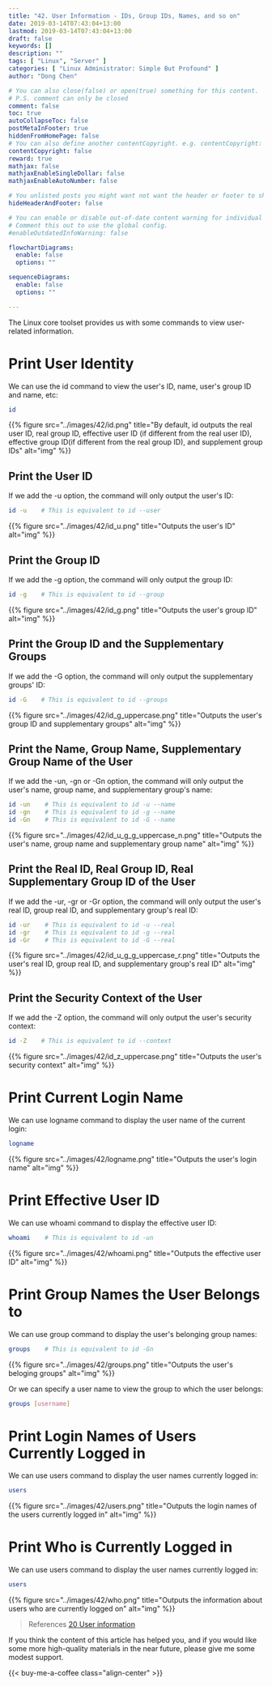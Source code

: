```yaml
---
title: "42. User Information - IDs, Group IDs, Names, and so on"
date: 2019-03-14T07:43:04+13:00
lastmod: 2019-03-14T07:43:04+13:00
draft: false
keywords: []
description: ""
tags: [ "Linux", "Server" ]
categories: [ "Linux Administrator: Simple But Profound" ]
author: "Dong Chen"

# You can also close(false) or open(true) something for this content.
# P.S. comment can only be closed
comment: false
toc: true
autoCollapseToc: false
postMetaInFooter: true
hiddenFromHomePage: false
# You can also define another contentCopyright. e.g. contentCopyright: "This is another copyright."
contentCopyright: false
reward: true
mathjax: false
mathjaxEnableSingleDollar: false
mathjaxEnableAutoNumber: false

# You unlisted posts you might want not want the header or footer to show
hideHeaderAndFooter: false

# You can enable or disable out-of-date content warning for individual post.
# Comment this out to use the global config.
#enableOutdatedInfoWarning: false

flowchartDiagrams:
  enable: false
  options: ""

sequenceDiagrams: 
  enable: false
  options: ""

---
```


The Linux core toolset provides us with some commands to view user-related information.

<!--more-->

# Print User Identity

We can use the id command to view the user's ID, name, user's group ID and name, etc:

```bash
id
```

{{% figure src="../images/42/id.png" title="By default, id outputs the real user ID, real group ID, effective user ID (if different from the real user ID), effective group ID(if different from the real group ID), and supplement group IDs" alt="img" %}}

## Print the User ID

If we add the -u option, the command will only output the user's ID:

```bash
id -u    # This is equivalent to id --user
```

{{% figure src="../images/42/id_u.png" title="Outputs the user's ID" alt="img" %}}

## Print the Group ID

If we add the -g option, the command will only output the group ID:

```bash
id -g    # This is equivalent to id --group
```

{{% figure src="../images/42/id_g.png" title="Outputs the user's group ID" alt="img" %}}

## Print the Group ID and the Supplementary Groups

If we add the -G option, the command will only output the supplementary groups' ID:

```bash
id -G    # This is equivalent to id --groups
```

{{% figure src="../images/42/id_g_uppercase.png" title="Outputs the user's group ID and supplementary groups" alt="img" %}}

## Print the Name, Group Name, Supplementary Group Name of the User

If we add the -un, -gn or -Gn option, the command will only output the user's name, group name, and supplementary group's name:

```bash
id -un    # This is equivalent to id -u --name
id -gn    # This is equivalent to id -g --name
id -Gn    # This is equivalent to id -G --name
```

{{% figure src="../images/42/id_u_g_g_uppercase_n.png" title="Outputs the user's name, group name and supplementary group name" alt="img" %}}

## Print the Real ID, Real Group ID, Real Supplementary Group ID of the User

If we add the -ur, -gr or -Gr option, the command will only output the user's real ID, group real ID, and supplementary group's real ID:

```bash
id -ur    # This is equivalent to id -u --real
id -gr    # This is equivalent to id -g --real
id -Gr    # This is equivalent to id -G --real
```

{{% figure src="../images/42/id_u_g_g_uppercase_r.png" title="Outputs the user's real ID, group real ID, and supplementary group's real ID" alt="img" %}}

## Print the Security Context of the User

If we add the -Z option, the command will only output the user's security context:

```bash
id -Z    # This is equivalent to id --context
```

{{% figure src="../images/42/id_z_uppercase.png" title="Outputs the user's security context" alt="img" %}}

# Print Current Login Name

We can use logname command to display the user name of the current login:

```bash
logname
```

{{% figure src="../images/42/logname.png" title="Outputs the user's login name" alt="img" %}}

# Print Effective User ID

We can use whoami command to display the effective user ID:

```bash
whoami    # This is equivalent to id -un
```

{{% figure src="../images/42/whoami.png" title="Outputs the effective user ID" alt="img" %}}

# Print Group Names the User Belongs to

We can use group command to display the user's belonging group names:

```bash
groups    # This is equivalent to id -Gn
```

{{% figure src="../images/42/groups.png" title="Outputs the user's beloging groups" alt="img" %}}

Or we can specify a user name to view the group to which the user belongs:

```bash
groups [username]
```

# Print Login Names of Users Currently Logged in

We can use users command to display the user names currently logged in:

```bash
users
```

{{% figure src="../images/42/users.png" title="Outputs the login names of the users currently logged in" alt="img" %}}

# Print Who is Currently Logged in

We can use users command to display the user names currently logged in:

```bash
users
```

{{% figure src="../images/42/who.png" title="Outputs the information about users who are currently logged on" alt="img" %}}

> References
> [20 User information](https://www.gnu.org/software/coreutils/manual/html_node/User-information.html)

If you think the content of this article has helped you, and if you would like some more high-quality materials in the near future, please give me some modest support.

<!-- Buy Me a Coffee Button -->
{{< buy-me-a-coffee class="align-center" >}}
